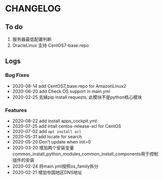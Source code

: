 # CHANGELOG

## To do

1. 服务器最低配置判断
2. OracleLinux 支持 CentOS7-base.repo

## Logs

### Bug Fixes

* 2020-08-14  add CentOS7_base.repo for AmazonLinux2
* 2020-06-20  add Check OS support in main.yml
* 2020-02-25  去掉pip install requests, 此模块不是python核心模块

### Features

* 2020-08-22  add install apps_cockpit.yml
* 2020-07-25  add intall centos-release-scl for CentOS
* 2020-07-02  add `apt install acl`
* 2020-05-31  add locate for search
* 2020-05-20  Don't update when init=0
* 2020-03-20  增加两个安装变量common_install_python_modules,common_install_components用于控制组件的安装
* 2020-02-24  将main.yml按照os_family拆分
* 2020-02-21  增加中国地区DNS地址
